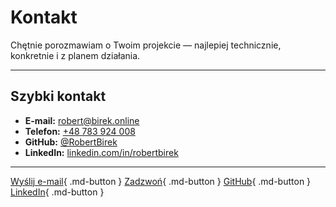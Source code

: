 # Kontakt

Chętnie porozmawiam o Twoim projekcie — najlepiej technicznie, konkretnie i z planem działania.

---

## Szybki kontakt

- **E-mail:** [robert@birek.online](mailto:robert@birek.online)
- **Telefon:** [+48 783 924 008](tel:+48783924008)
- **GitHub:** [@RobertBirek](https://github.com/RobertBirek)
- **LinkedIn:** [linkedin.com/in/robertbirek](https://www.linkedin.com/in/robertbirek/)

---

[Wyślij e-mail](mailto:robert@birek.online){ .md-button }
[Zadzwoń](tel:+48783924008){ .md-button }
[GitHub](https://github.com/RobertBirek){ .md-button }
[LinkedIn](https://www.linkedin.com/in/robertbirek/){ .md-button }
